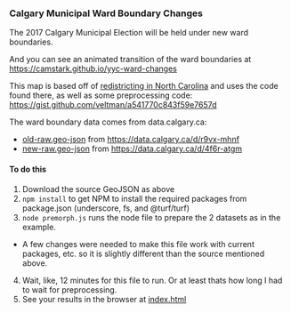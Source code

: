 ### Calgary Municipal Ward Boundary Changes

The 2017 Calgary Municipal Election will be held under new ward boundaries.

And you can see an animated transition of the ward boundaries at https://camstark.github.io/yyc-ward-changes

This map is based off of [redistricting in North Carolina]( https://bl.ocks.org/veltman/949ce9c1b6f3e54c6e18) and uses the code found there, as well as some preprocessing code: https://gist.github.com/veltman/a541770c843f59e7657d

The ward boundary data comes from data.calgary.ca:
* [old-raw.geo-json](https://github.com/camstark/yyc-ward-changes/blob/gh-pages/old-raw.geo.json) from https://data.calgary.ca/d/r9vx-mhnf
* [new-raw.geo-json](https://github.com/camstark/yyc-ward-changes/blob/gh-pages/new-raw.geo.json) from https://data.calgary.ca/d/4f6r-atgm  



#### To do this
1. Download the source GeoJSON as above
2. `npm install` to get NPM to install the required packages from package.json (underscore, fs, and @turf/turf)
3. `node premorph.js` runs the node file to prepare the 2 datasets as in the example.
  * A few changes were needed to make this file work with current packages, etc. so it is slightly different than the source mentioned above.
4. Wait, like, 12 minutes for this file to run. Or at least thats how long I had to wait for preprocessing.
5. See your results in the browser at [index.html](https://camstark.github.io/yyc-ward-changes)
